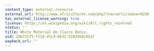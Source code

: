 ```yaml
---
content_type: external-resource
external_url: http://www.africultures.com/php/?nav=article&no=9280
has_external_license_warning: true
license: https://en.wikipedia.org/wiki/All_rights_reserved
status: ''
title: White Material de Claire Denis.
uid: 26b721f5-f118-45c4-8632-5283950c02af
wayback_url: ''
---
```

